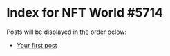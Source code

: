 # Index for NFT World #5714
Posts will be displayed in the order below:

- [Your first post](./001-first.md)

